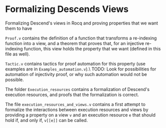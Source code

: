 # Formalizing Descends Views
Formalizing Descend's views in Rocq and proving properties that we want them to have

`Proof.v` contains the definition of a function that transforms a re-indexing function into a view, and a theorem that proves that, for an injective re-indexing function, this view holds the property that we want (defined in this file as well).

`Tactic.v` contains tactics for proof automation for this property (use examples are in `Examples_automation.v`).\\
TODO: Look for possibilities for automation of injectivity proof, or why such automation would not be possible.

The folder `Execution_resources` contains a formalization of Descend's execution resources, and proofs that the formalization is correct.

The file `execution_resources_and_views.v` contains a first attempt to formalize the interactions between execution resources and views by providing a property on a view `v` and an execution resource `e` that should hold if, and only if, `v[[e]]` can be called.
